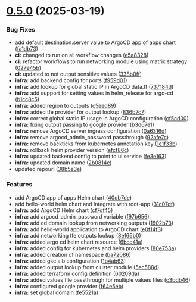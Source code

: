 # [0.5.0](https://github.com/jolfr/data-project-example/compare/v0.4.1...v0.5.0) (2025-03-19)


### Bug Fixes

* add default destination.server value to ArgoCD app of apps chart ([fa1db73](https://github.com/jolfr/data-project-example/commit/fa1db738650d0ca93b3d0cd5e1b0c57d0c1d7a40))
* **ci:** changed to run on all workflow changes ([e5a8328](https://github.com/jolfr/data-project-example/commit/e5a8328a0a4d983977638919f3e7fa53b6d94690))
* **ci:** refactor workflows to run networking module using matrix strategy ([027945b](https://github.com/jolfr/data-project-example/commit/027945b9d3c926cdbbc4f3d2d1bb4fa1f3d274e9))
* **ci:** updated to not output sensitive values ([338b0ff](https://github.com/jolfr/data-project-example/commit/338b0ff29435face95e33a049d1c00a56b65b207))
* **infra:** add backend config for ports ([f959d01](https://github.com/jolfr/data-project-example/commit/f959d01b46018ce51d8982f062de4781a46a1ee2))
* **infra:** add lookup for global static IP in ArgoCD data.tf ([737184d](https://github.com/jolfr/data-project-example/commit/737184dd10d1f0e8865679e37a3833e24977aa9d))
* **infra:** add support for setting values in helm_release for argo-cd ([b1cc8c5](https://github.com/jolfr/data-project-example/commit/b1cc8c51981de4f840d130bef2c0f073e0872db1))
* **infra:** added region to outputs ([c5eed89](https://github.com/jolfr/data-project-example/commit/c5eed8969ee7366adfe0ec38b485db5a00e0d0bb))
* **infra:** added tfe provider for output lookup ([836b7c7](https://github.com/jolfr/data-project-example/commit/836b7c72c41ab0829c0fd8470ce9fc8079a8d352))
* **infra:** correct global static IP usage in ArgoCD configuration ([cf5cd00](https://github.com/jolfr/data-project-example/commit/cf5cd00e4f3106f7df74993f8490afa3234d9a4c))
* **infra:** fixing output passing to google provider ([b3d67e1](https://github.com/jolfr/data-project-example/commit/b3d67e135e81e8566a74b6b1aced5b8df45b980d))
* **infra:** remove ArgoCD server ingress configuration ([0a6316d](https://github.com/jolfr/data-project-example/commit/0a6316d74354ff4a071db2a2d9c6fb8bbd3a6fa0))
* **infra:** remove argocd_admin_password passthrough ([92afe7c](https://github.com/jolfr/data-project-example/commit/92afe7ccd41fab09b450bb37322778747db8a57d))
* **infra:** remove backticks from kubernetes annotation key ([1e1f33b](https://github.com/jolfr/data-project-example/commit/1e1f33b3ec9acb09a9bbf4de637a852317510141))
* **infra:** rollback helm provider version ([efcf86c](https://github.com/jolfr/data-project-example/commit/efcf86cbd12d95ff5b8226f36690021626acc228))
* **infra:** updated backend config to point to ui service ([fe3e163](https://github.com/jolfr/data-project-example/commit/fe3e163a457235ff979a7eeb421f9844dec8abb4))
* **infra:** updated domain name ([2b0814c](https://github.com/jolfr/data-project-example/commit/2b0814c6be5341d88f20f0a98904e75048d85e70))
* updated repourl ([38b5e3e](https://github.com/jolfr/data-project-example/commit/38b5e3e75cbd8e3f15735c4c5bd2b59e07f32633))


### Features

* add ArgoCD app of apps Helm chart ([40db7de](https://github.com/jolfr/data-project-example/commit/40db7de1f07c48e6ef37777d628d2db3926c74aa))
* add hello-world helm chart and integrate with root-app ([31c07df](https://github.com/jolfr/data-project-example/commit/31c07dfa9ce8d281c65045bdc8836433f7751e86))
* **infra:** add ArgoCD Helm chart ([cf7df45](https://github.com/jolfr/data-project-example/commit/cf7df45dbaaf08a95c9d019805ba22c503b9207f))
* **infra:** add argocd_admin_password variable ([f97b656](https://github.com/jolfr/data-project-example/commit/f97b656f35fd5c494bfbab7cfee48e1034bf49cf))
* **infra:** add cd domain lookup from networking outputs ([1602b73](https://github.com/jolfr/data-project-example/commit/1602b7345bdf2104c2fafd21954ce233d50d6869))
* **infra:** add hello-world application to ArgoCD chart ([e0f14f3](https://github.com/jolfr/data-project-example/commit/e0f14f319a721771052da4f53673eef617dd6b03))
* **infra:** add networking tfe outputs lookup ([8e166b0](https://github.com/jolfr/data-project-example/commit/8e166b07718bca70e05c23f1197198d8c0bf5dfd))
* **infra:** added argo cd helm chart resource ([6bcc41a](https://github.com/jolfr/data-project-example/commit/6bcc41a1a595a93d88965f09844f813c3d93d937))
* **infra:** added config for kubernetes and helm providers ([80e753a](https://github.com/jolfr/data-project-example/commit/80e753a208cca373de1ab26c5ea725f95fb4c10a))
* **infra:** added creation of namespace ([ba72086](https://github.com/jolfr/data-project-example/commit/ba720860d3eff3d1444e26352b81bc8609e8c148))
* **infra:** added gke alb configuration ([1b4ab63](https://github.com/jolfr/data-project-example/commit/1b4ab6375a482bb92ff23b99e0439a1e9c53efc7))
* **infra:** added output lookup from cluster module ([5ec588d](https://github.com/jolfr/data-project-example/commit/5ec588d536a47985d7544e1f0d1e4c328cac183c))
* **infra:** added terraform config definition ([60209da](https://github.com/jolfr/data-project-example/commit/60209dad07557a88c70612abfd59fab940bcc46b))
* **infra:** added values file passthrough for multiple values files ([c3bdb46](https://github.com/jolfr/data-project-example/commit/c3bdb467a19ba76b917f509c36ec0b541709003d))
* **infra:** configured google provider ([f64e5eb](https://github.com/jolfr/data-project-example/commit/f64e5eb9e2bd6f3cb0a7e9de64a3d66739ddecdf))
* **infra:** set global domain ([fe5521a](https://github.com/jolfr/data-project-example/commit/fe5521a6aaf8153d00656a25f1195c638a9051ac))



